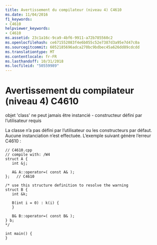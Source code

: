 ```yaml
---
title: Avertissement du compilateur (niveau 4) C4610
ms.date: 11/04/2016
f1_keywords:
- C4610
helpviewer_keywords:
- C4610
ms.assetid: 23c1a16c-9ca9-4bf6-9911-a72b785560c2
ms.openlocfilehash: ce671552083f4e6b055c52e7387d3a95e7d47c0a
ms.sourcegitcommit: 6052185696adca270bc9bdbec45a626dd89cdcdd
ms.translationtype: MT
ms.contentlocale: fr-FR
ms.lasthandoff: 10/31/2018
ms.locfileid: "50559989"
---
```

# <a name="compiler-warning-level-4-c4610"></a>Avertissement du compilateur (niveau 4) C4610

objet 'class' ne peut jamais être instancié - constructeur défini par l’utilisateur requis

La classe n’a pas défini par l’utilisateur ou les constructeurs par défaut. Aucune instanciation n’est effectuée. L’exemple suivant génère l’erreur C4610 :

```
// C4610.cpp
// compile with: /W4
struct A {
   int &j;

   A& A::operator=( const A& );
};   // C4610

/* use this structure definition to resolve the warning
struct B {
   int &k;

   B(int i = 0) : k(i) {
   }

   B& B::operator=( const B& );
} b;
*/

int main() {
}
```